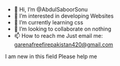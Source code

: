 - 👋 Hi, I’m @AbdulSaboorSonu
- 👀 I’m interested in developing Websites
- 🌱 I’m currently learning css
- 💞️ I’m looking to collaborate on nothing
- 📫 How to reach me Just email me: garenafreefirepakistan420@gmail.com

I am new in this field Please help me
